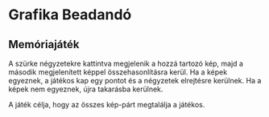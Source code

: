 # Grafika Beadandó

## Memóriajáték

A szürke négyzetekre kattintva megjelenik a hozzá tartozó kép, majd a második megjelenített képpel összehasonlításra kerül.
Ha a képek egyeznek, a játékos kap egy pontot és a négyzetek elrejtésre kerülnek.
Ha a képek nem egyeznek, újra takarásba kerülnek.

A játék célja, hogy az összes kép-párt megtalálja a játékos.
